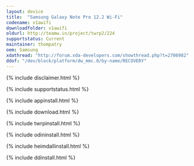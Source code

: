 ```yaml
---
layout: device
title:  "Samsung Galaxy Note Pro 12.2 Wi-Fi"
codename: v1awifi
downloadfolder: v1awifi
oldurl: http://teamw.in/project/twrp2/224
supportstatus: Current
maintainer: thompatry
oem: Samsung
xdathread: "http://forum.xda-developers.com/showthread.php?t=2706982"
ddof: "/dev/block/platform/dw_mmc.0/by-name/RECOVERY"
---
```


{% include disclaimer.html %}

{% include supportstatus.html %}

{% include appinstall.html %}

{% include download.html %}

{% include twrpinstall.html %}

{% include odininstall.html %}

{% include heimdallinstall.html %}

{% include ddinstall.html %}
